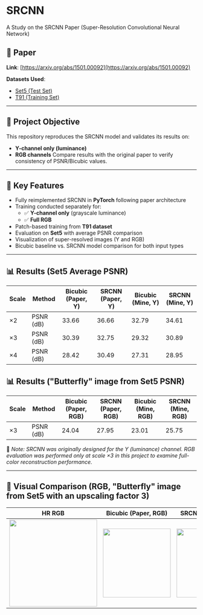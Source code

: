 # SRCNN
A Study on the SRCNN Paper (Super-Resolution Convolutional Neural Network)

## 📄 Paper
**Link**: [https://arxiv.org/abs/1501.00092](https://arxiv.org/abs/1501.00092)

**Datasets Used**:
- [Set5 (Test Set)]([https://paperswithcode.com/dataset/set5](https://www.kaggle.com/datasets/ll01dm/set-5-14-super-resolution-dataset))
- [T91 (Training Set)]([https://github.com/hoycg/NTIRE2017/blob/master/README.md#t91-dataset](https://www.kaggle.com/datasets/ll01dm/t91-image-dataset))
  
---

## 📌 Project Objective
This repository reproduces the SRCNN model and validates its results on:
- **Y-channel only (luminance)**
- **RGB channels**
Compare results with the original paper to verify consistency of PSNR/Bicubic values.

---

## 🧪 Key Features
- Fully reimplemented SRCNN in **PyTorch** following paper architecture  
- Training conducted separately for:
  - ✅ **Y-channel only** (grayscale luminance)
  - ✅ **Full RGB**  
- Patch-based training from **T91 dataset**  
- Evaluation on **Set5** with average PSNR comparison  
- Visualization of super-resolved images (Y and RGB)  
- Bicubic baseline vs. SRCNN model comparison for both input types  

---

## 📊 Results (Set5 Average PSNR)

| Scale | Method        | Bicubic (Paper, Y) | SRCNN (Paper, Y) | Bicubic (Mine, Y) | SRCNN (Mine, Y) |
|-------|---------------|--------------------|------------------|-------------------|-----------------|
| ×2    | PSNR (dB)     | 33.66              | 36.66            | 32.79             | 34.61           | 
| ×3    | PSNR (dB)     | 30.39              | 32.75            | 29.32             | 30.89           | 
| ×4    | PSNR (dB)     | 28.42              | 30.49            | 27.31             | 28.95           |

## 📊 Results ("Butterfly" image from Set5 PSNR)

| Scale | Method        | Bicubic (Paper, RGB) | SRCNN (Paper, RGB) | Bicubic (Mine, RGB) | SRCNN (Mine, RGB) |
|-------|---------------|----------------------|--------------------|---------------------|-------------------|
| ×3    | PSNR (dB)     | 24.04                | 27.95              | 23.01               | 25.75             |

📎 *Note: SRCNN was originally designed for the Y (luminance) channel. 
RGB evaluation was performed only at scale ×3 in this project to examine full-color reconstruction performance.*

---

## 📸 Visual Comparison (RGB, "Butterfly" image from Set5 with an upscaling factor 3)
| HR RGB | Bicubic (Paper, RGB) | SRCNN (Paper, RGB) | Bicubic (Mine, RGB) | SRCNN (Mine, RGB) |
|--------|----------------------|--------------------|---------------------|-------------------|
| <img width="232" height="230" src="https://github.com/user-attachments/assets/335bb81a-215b-4a81-a77a-5628bd4a39f6" /> | <img width="179" height="182" src="https://github.com/user-attachments/assets/d814d356-b2ae-42b9-b702-2e2b61b0ef59" /> | <img width="181" height="182" src="https://github.com/user-attachments/assets/00555592-97ec-4d1c-bd8b-aa30704c9f35" /> | <img width="230" height="230" src="https://github.com/user-attachments/assets/2b15b843-5f74-487f-80d4-8e87dbceb68c" /> | <img width="230" height="230" src="https://github.com/user-attachments/assets/7667994c-7b25-4de0-b26c-6577b2f93dd8" /> |
